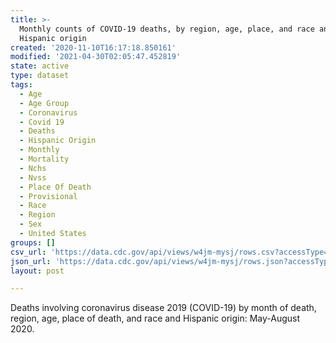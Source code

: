 ```yaml
---
title: >-
  Monthly counts of COVID-19 deaths, by region, age, place, and race and
  Hispanic origin
created: '2020-11-10T16:17:18.850161'
modified: '2021-04-30T02:05:47.452819'
state: active
type: dataset
tags:
  - Age
  - Age Group
  - Coronavirus
  - Covid 19
  - Deaths
  - Hispanic Origin
  - Monthly
  - Mortality
  - Nchs
  - Nvss
  - Place Of Death
  - Provisional
  - Race
  - Region
  - Sex
  - United States
groups: []
csv_url: 'https://data.cdc.gov/api/views/w4jm-mysj/rows.csv?accessType=DOWNLOAD'
json_url: 'https://data.cdc.gov/api/views/w4jm-mysj/rows.json?accessType=DOWNLOAD'
layout: post

---
```

Deaths involving coronavirus disease 2019 (COVID-19) by month of death, region, age, place of death, and race and Hispanic origin: May-August 2020.
